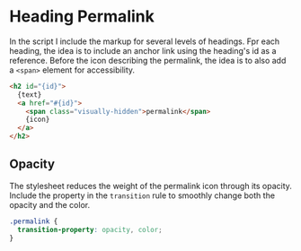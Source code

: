 # Heading Permalink

In the script I include the markup for several levels of headings. Fpr each heading, the idea is to include an anchor link using the heading's id as a reference. Before the icon describing the permalink, the idea is to also add a `<span>` element for accessibility.

```html
<h2 id="{id}">
  {text}
  <a href="#{id}">
    <span class="visually-hidden">permalink</span>
    {icon}
  </a>
</h2>
```

## Opacity

The stylesheet reduces the weight of the permalink icon through its opacity. Include the property in the `transition` rule to smoothly change both the opacity and the color.

```css
.permalink {
  transition-property: opacity, color;
}
```
